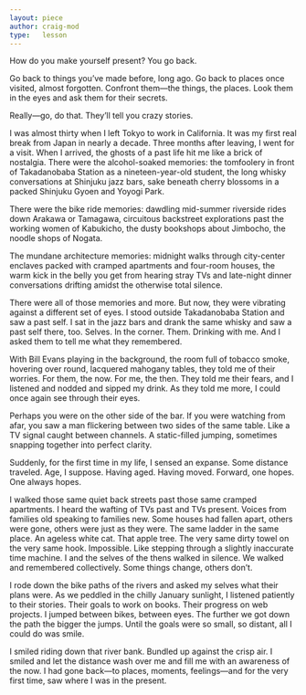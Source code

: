 ```yaml
---
layout: piece
author: craig-mod
type:   lesson
---
```


How do you make yourself present? You go back.

Go back to things you’ve made before, long ago. Go back to places once visited, almost forgotten. Confront them—the things, the places. Look them in the eyes and ask them for their secrets.

Really—go, do that. They’ll tell you crazy stories.

I was almost thirty when I left Tokyo to work in California. It was my first real break from Japan in nearly a decade. Three months after leaving, I went for a visit. When I arrived, the ghosts of a past life hit me like a brick of nostalgia.
There were the alcohol-soaked memories: the tomfoolery in front of Takadanobaba Station as a nineteen-year-old student, the long whisky conversations at Shinjuku jazz bars, sake beneath cherry blossoms in a packed Shinjuku Gyoen and Yoyogi Park.

There were the bike ride memories: dawdling mid-summer riverside rides down Arakawa or Tamagawa, circuitous backstreet explorations past the working women of Kabukicho, the dusty bookshops about Jimbocho, the noodle shops of Nogata.

The mundane architecture memories: midnight walks through city-center enclaves packed with cramped apartments and four-room houses, the warm kick in the belly you get from hearing stray TVs and late-night dinner conversations drifting amidst the otherwise total silence.

There were all of those memories and more. But now, they were vibrating against a different set of eyes. I stood outside Takadanobaba Station and saw a past self. I sat in the jazz bars and drank the same whisky and saw a past self there, too. Selves. In the corner. Them. Drinking with me. And I asked them to tell me what they remembered.

With Bill Evans playing in the background, the room full of tobacco smoke, hovering over round, lacquered mahogany tables, they told me of their worries. For them, the now. For me, the then. They told me their fears, and I listened and nodded and sipped my drink. As they told me more, I could once again see through their eyes.

Perhaps you were on the other side of the bar. If you were watching from afar, you saw a man flickering between two sides of the same table. Like a TV signal caught between channels. A static-filled jumping, sometimes snapping together into perfect clarity.

Suddenly, for the first time in my life, I sensed an expanse. Some distance traveled. Age, I suppose. Having aged. Having moved. Forward, one hopes. One always hopes.

I walked those same quiet back streets past those same cramped apartments. I heard the wafting of TVs past and TVs present. Voices from families old speaking to families new. Some houses had fallen apart, others were gone, others were just as they were. The same ladder in the same place. An ageless white cat. That apple tree. The very same dirty towel on the very same hook. Impossible. Like stepping through a slightly inaccurate time machine. I and the selves of the thens walked in silence. We walked and remembered collectively. Some things change, others don’t.

I rode down the bike paths of the rivers and asked my selves what their plans were. As we peddled in the chilly January sunlight, I listened patiently to their stories. Their goals to work on books. Their progress on web projects. I jumped between bikes, between eyes. The further we got down the path the bigger the jumps. Until the goals were so small, so distant, all I could do was smile.

I smiled riding down that river bank. Bundled up against the crisp air. I smiled and let the distance wash over me and fill me with an awareness of the now. I had gone back—to places, moments, feelings—and for the very first time, saw where I was in the present.